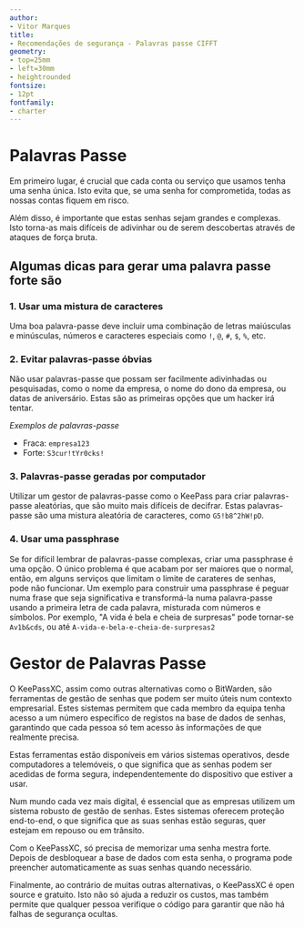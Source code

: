 ```yaml
---
author:
- Vitor Marques
title:
- Recomendações de segurança - Palavras passe CIFFT
geometry:
- top=25mm
- left=30mm
- heightrounded
fontsize:
- 12pt
fontfamily:
- charter
---
```


# Palavras Passe

Em primeiro lugar, é crucial que cada conta ou serviço que usamos tenha uma senha única. Isto evita que, se uma senha for comprometida, todas as nossas contas fiquem em risco.

Além disso, é importante que estas senhas sejam grandes e complexas. Isto torna-as mais difíceis de adivinhar ou de serem descobertas através de ataques de força bruta.

## Algumas dicas para gerar uma palavra passe forte são

### 1. Usar uma mistura de caracteres 

Uma boa palavra-passe deve incluir uma combinação de letras maiúsculas e minúsculas, números e caracteres especiais como `!`, `@`, `#`, `$`, `%`, etc.

### 2. Evitar palavras-passe óbvias

Não usar palavras-passe que possam ser facilmente adivinhadas ou pesquisadas, como o nome da empresa, o nome do dono da empresa, ou datas de aniversário. Estas são as primeiras opções que um hacker irá tentar.

*Exemplos de palavras-passe*

- Fraca: `empresa123`
- Forte: `S3cur!tYr0cks!`

### 3. Palavras-passe geradas por computador 

Utilizar um gestor de palavras-passe como o KeePass para criar palavras-passe aleatórias, que são muito mais difíceis de decifrar. Estas palavras-passe são uma mistura aleatória de caracteres, como `G5!b8^2hW!pD`.

### 4. Usar uma passphrase

Se for difícil lembrar de palavras-passe complexas, criar uma passphrase é uma opção. O único problema é que acabam por ser maiores que o normal, então, em alguns serviços que limitam o limite de carateres de senhas, pode não funcionar. Um exemplo para construir uma passphrase é peguar numa frase que seja significativa e transformá-la numa palavra-passe usando a primeira letra de cada palavra, misturada com números e símbolos. Por exemplo, "A vida é bela e cheia de surpresas" pode tornar-se `Av1b&cds`, ou até `A-vida-e-bela-e-cheia-de-surpresas2`

# Gestor de Palavras Passe

O KeePassXC, assim como outras alternativas como o BitWarden, são ferramentas de gestão de senhas que podem ser muito úteis num contexto empresarial. Estes sistemas permitem que cada membro da equipa tenha acesso a um número específico de registos na base de dados de senhas, garantindo que cada pessoa só tem acesso às informações de que realmente precisa.

Estas ferramentas estão disponíveis em vários sistemas operativos, desde computadores a telemóveis, o que significa que as senhas podem ser acedidas de forma segura, independentemente do dispositivo que estiver a usar.

Num mundo cada vez mais digital, é essencial que as empresas utilizem um sistema robusto de gestão de senhas. Estes sistemas oferecem proteção end-to-end, o que significa que as suas senhas estão seguras, quer estejam em repouso ou em trânsito.

Com o KeePassXC, só precisa de memorizar uma senha mestra forte. Depois de desbloquear a base de dados com esta senha, o programa pode preencher automaticamente as suas senhas quando necessário.

Finalmente, ao contrário de muitas outras alternativas, o KeePassXC é open source e gratuito. Isto não só ajuda a reduzir os custos, mas também permite que qualquer pessoa verifique o código para garantir que não há falhas de segurança ocultas.